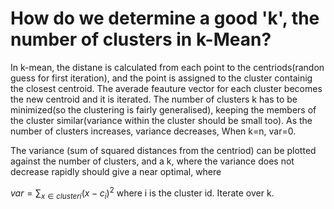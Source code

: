 # How do we determine a good 'k', the number of clusters in k-Mean?

In k-mean, the distane is calculated from each point to the centriods(randon guess for first iteration), and the point is assigned to the cluster containig the closest centroid. The averade feauture vector for each cluster becomes the new centroid and it is iterated.
The number of clusters k has to be minimized(so the clustering is fairly generalised), keeping the members of the cluster similar(variance within the cluster should be small too). As the number of clusters increases, variance decreases, When k=n, var=0. 

The variance (sum of squared distances from the centriod) can be plotted against the number of clusters, and a k, where the variance does not decrease rapidly should give a near optimal, where

$var=\sum_{x\in cluster i} (x-c_i)^2$
where i is the cluster id.
Iterate over k.
